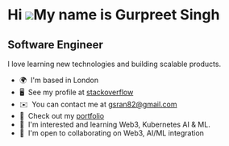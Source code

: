 Hi ![](https://user-images.githubusercontent.com/18350557/176309783-0785949b-9127-417c-8b55-ab5a4333674e.gif)My name is Gurpreet Singh
======================================================================================================================================

Software Engineer
-----------------

I love learning new technologies and building scalable products.

*   🌍  I'm based in London
*   🖥️  See my profile at [stackoverflow](http://stackoverflow.com/users/1750604/gurpreet-singh)
*   ✉️  You can contact me at [gsran82@gmail.com](mailto:gsran82@gmail.com)
*   🚀  Check out my [portfolio](http://gurpreetsran.github.io/gs/#/home)
*   🧠  I'm interested and learning Web3, Kubernetes AI & ML.
*   🤝  I'm open to collaborating on Web3, AI/ML integration
